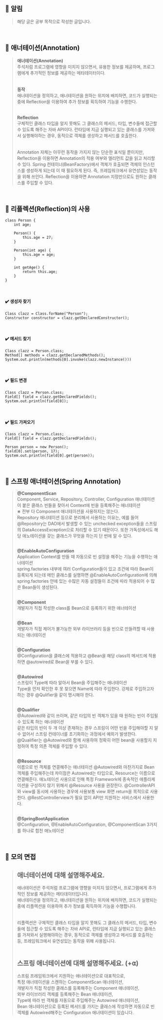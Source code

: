## **📌 알림**
> 해당 글은 공부 목적으로 작성한 글입니다.

<br>

## **📌 애너테이션(Annotation)** 
> **애너테이션(Annotation)**  
> 주석처럼 프로그램에 영향을 미치지 않으면서, 유용한 정보를 제공하며, 프로그램에게 추가적인 정보를 제공하는 메타데이터이다.  
> <br>  
> **동작**  
> 애너테이션을 정의하고, 애너테이션을 원하는 위치에 배치하면, 코드가 실행되는 중에 Reflection을 이용하여 추가 정보를 획득하여 기능을 수행한다.  
> <br>  
> **Reflection**  
> 구체적인 클래스 타입을 알지 못해도 그 클래스의 메서드, 타입, 변수들에 접근할 수 있도록 해주는 자바 API이다. 런타임에 지금 실행되고 있는 클래스를 가져와서 실행해야하는 경우, 동적으로 객체를 생성하고 메서드를 호출한다.  
> <br>  
> Annotation 자체는 아무런 동작을 가지지 않는 단순한 표식일 뿐이지만, Reflection을 이용하면 Annotation의 적용 여부와 엘리먼트 값을 읽고 처리할 수 있다. Spring 컨테이너(BeanFactory)에서 객체가 호출되면 객체의 인스턴스를 생성하게 되는데 이 때 필요하게 된다. 즉, 프레임워크에서 유연성있는 동작을 위해 쓰인다. Reflection을 이용하면 Annotation 지정만으로도 원하는 클래스를 주입할 수 있다.

<br>

## **📌 리플렉션(Reflection)의 사용**

```
class Person {
    int age;

    Person() {
        this.age = 27;
    }

    Person(int age) {
        this.age = age;
    }

    int getAge() {
        return this.age;
    }
}
```

<br>

#### **✔️ 생성자 찾기**

```
Class clazz = Class.forName("Person");
Constructor constructor = clazz.getDeclaredConstructor();
```

<br>

#### **✔️ 메서드 찾기**

```
Class clazz = Person.class;
Method[] methods = clazz.getDeclaredMethods();    
System.out.println(methods[0].invoke(clazz.newInstance()))
```

<br>

#### **✔️ 필드 변경**

```
Class clazz = Person.class;
Field[] field = clazz.getDeclaredFields();
System.out.println(field[0]);
```

<br>

#### **✔️ 필드 가져오기**

```
Class clazz = Person.class;
Field[] field = clazz.getDeclaredFields();

Person person = new Person();
field[0].set(person, 17);
System.out.println(field[0].get(person));
```

<br>

## **📌 스프링 애너테이션(Spring Annotation)**
> **@ComponentScan**  
> Component, Service, Repository, Controller, Configuration 애너테이션이 붙은 클래스 빈들을 찾아서 Context에 빈을 등록해주는 애너테이션  
> ⋇ 전부 다 Component 애너테이션을 사용하지는 않는다.  
> Repository 애너테이션 등으로 분리해서 사용하는 이유는, 예를 들어 @Repository는 DAO에서 발생할 수 있는 unchecked exception들을 스프링의 DataAccessException으로 처리할 수 있기 때문이다. 또한 가독성에서도 해당 애노테이션을 갖는 클래스가 무엇을 하는지 단 번에 알 수 있다.  
> <br>  
> 
> **@EnableAutoConfiguration**  
> Application Context를 만들 때 자동으로 빈 설정을 해주는 기능을 수행하는 애너테이션  
> spring.factories 내부에 여러 Configuration들이 있고 조건에 따라 Bean이 등록되게 되는데 메인 클래스를 실행하면 @EnableAutoConfiguration에 의해 spring.factories 안에 있는 수많은 자동 설정들이 조건에 따라 적용되어 수 많은 Bean들이 생성된다.  
> <br>  
> 
> **@Component**  
> 개발자가 직접 작성한 class를 Bean으로 등록하기 위한 애너테이션  
> <br>  
> 
> **@Bean**  
> 개발자가 직접 제어가 불가능한 외부 라이브러리 등을 빈으로 만들려할 때 사용되는 애너테이션  
> <br>  
> 
> **@Configuration**  
> @Configuration을 클래스에 적용하고 @Bean을 해당 class의 메서드에 적용하면 @autowired로 Bean을 부를 수 있다.  
> <br>  
> 
> **@Autowired**  
> 스프링이 Type에 따라 알아서 Bean을 주입해주는 애너테이션  
> Type을 먼저 확인한 후 못 찾으면 Name에 따라 주입한다. 강제로 주입하고자 하는 경우 @Qulifier을 같이 명시해야 한다.  
> <br>  
> 
> **@Qualifier**  
> @Autowired와 같이 쓰이며, 같은 타입의 빈 객체가 있을 때 원하는 빈이 주입될 수 있도록 하는 애너테이션  
> 같은 타입의 빈이 두 개 이상 존재하는 경우 스프링이 어떤 빈을 주입해야할 지 알 수 없어서 스프링 컨테이너를 초기화하는 과정에서 예외가 발생한다. @Qualifier는 @Autowired와 함께 사용하여 정확히 어떤 bean을 사용할지 지정하여 특정 의존 객체를 주입할 수 있다.  
> <br>  
> 
> **@Resource**  
> 이름으로 빈 객체를 연결해주는 애너테이션 
> @Autowired와 마찬가지로 Bean 객체를 주입해주는데 차이점은 Autowired는 타입으로, Resource는 이름으로 연결해준다. 애노테이션 사용으로 인해 특정 Framework에 종속적인 애플리케이션을 구성하지 않기 위해서 @Resource 사용을 권장한다. @ControllerAPI와 view를 동시에 사용하는 경우에 사용보통 view 화면 return을 목적으로 사용한다. @RestControllerview가 필요 없이 API만 지원하는 서비스에서 사용한다.  
> <br>  
> 
> **@SpringBootApplication**  
> @Configuration, @EnableAutoConfiguration, @ComponentScan 3가지를 하나로 합친 애노테이션

<br>

## **📌 모의 면접**
> **애너테이션에 대해 설명해주세요.** 
> ---
>  
> 애너테이션은 주석처럼 프로그램에 영향을 미치지 않으면서, 프로그램에게 추가적인 정보를 제공하는 메타데이터입니다.  
> 애너테이션을 정의하고, 애너테이션을 원하는 위치에 배치하면, 코드가 실행되는 중에 리플렉션을 이용하여 추가 정보를 획득하여 기능을 수행합니다.  
> <br>  
> 리플렉션은 구체적인 클래스 타입을 알지 못해도 그 클래스의 메서드, 타입, 변수들에 접근할 수 있도록 해주는 자바 API로, 런타임에 지금 실행되고 있는 클래스를 가져와서 실행해야하는 경우, 동적으로 객체를 생성하고 메서드를 호출하는 등, 프레임워크에서 유연성있는 동작을 위해 사용됩니다.  
> <br>
>   
> **스프링 애너테이션에 대해 설명해주세요. (+⍺)**  
> ---
> 
> 스프림 프레임워크에서 지원하는 애너테이션으로 대표적으로,  
> 특정 애너테이션을 스캔하는 ComponentScan 애너테이션,  
> 개발자가 직접 작성한 클래스를 등록해주는 Component 애너테이션,  
> 외부 라이브러리 객체를 등록해주는 Bean 애너테이션,  
> Type에 따라 빈 객체를 자동으로 주입해주는 Autowired 애너테이션,  
> Bean 애너테이션으로 등록된 메서드를 가지는 클래스에 작성하면 자동으로 빈 객체를 Autowired해주는 Configuration 애너테이션이 있습니다.
